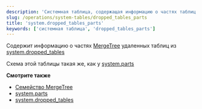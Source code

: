```yaml
---
description: 'Системная таблица, содержащая информацию о частях таблиц MergeTree, удаленных из `system.dropped_tables`'
slug: /operations/system-tables/dropped_tables_parts
title: 'system.dropped_tables_parts'
keywords: ['системная таблица', 'dropped_tables_parts']
---
```


Содержит информацию о частях [MergeTree](../../engines/table-engines/mergetree-family/mergetree.md) удаленных таблиц из [system.dropped_tables](./dropped_tables.md)

Схема этой таблицы такая же, как у [system.parts](./parts.md)

**Смотрите также**

- [Семейство MergeTree](../../engines/table-engines/mergetree-family/mergetree.md)
- [system.parts](./parts.md)
- [system.dropped_tables](./dropped_tables.md)
